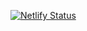 [![Netlify Status](https://api.netlify.com/api/v1/badges/334b3241-e8b8-4a2d-9275-b10d68e9b71a/deploy-status)](https://app.netlify.com/sites/stance-pilates/deploys)
